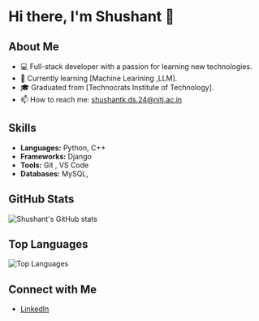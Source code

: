# Hi there, I'm Shushant 👋

## About Me
- 💻 Full-stack developer with a passion for learning new technologies.
- 🌱 Currently learning [Machine Learining ,LLM].
- 🎓 Graduated from [Technocrats Institute of Technology].
- 📫 How to reach me: [shushantk.ds.24@nitj.ac.in](mailto:shushantk.ds.24@nitj.ac.in)

## Skills
- **Languages:**  Python,  C++
- **Frameworks:**  Django
- **Tools:** Git , VS Code
- **Databases:** MySQL, 



## GitHub Stats
![Shushant's GitHub stats](https://github-readme-stats.vercel.app/api?username=Shushant-k1&show_icons=true&theme=radical)

## Top Languages
![Top Languages](https://github-readme-stats.vercel.app/api/top-langs/?username=Shushant-k1&layout=compact&theme=radical)

## Connect with Me
- [LinkedIn]([https://linkedin.com/in/your-linkedin-profile](https://www.linkedin.com/in/shushant-k1/))
